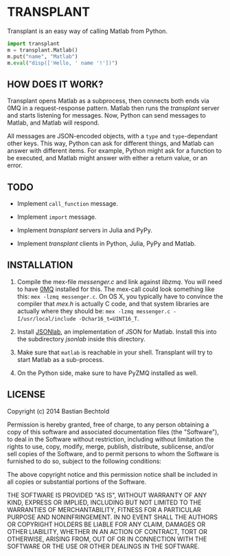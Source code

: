 TRANSPLANT
==========

Transplant is an easy way of calling Matlab from Python.

```python
import transplant
m = transplant.Matlab()
m.put("name", "Matlab")
m.eval("disp(['Hello, ' name '!'])")
```

HOW DOES IT WORK?
-----------------

Transplant opens Matlab as a subprocess, then connects both ends via 0MQ in a request-response pattern. Matlab then runs the _transplant_ server and starts listening for messages. Now, Python can send messages to Matlab, and Matlab will respond.

All messages are JSON-encoded objects, with a `type` and `type`-dependant other keys. This way, Python can ask for different things, and Matlab can answer with different items. For example, Python might ask for a function to be executed, and Matlab might answer with either a return value, or an error.

TODO
----

- Implement `call_function` message.
- Implement `import` message.

- Implement _transplant_ servers in Julia and PyPy.
- Implement _transplant_ clients in Python, Julia, PyPy and Matlab.

INSTALLATION
------------

1. Compile the mex-file _messenger.c_ and link against _libzmq_. You will need to have [0MQ](http://zeromq.org) installed for this. The mex-call could look something like this: `mex -lzmq messenger.c`. On OS X, you typically have to convince the compiler that _mex.h_ is actually C code, and that system libraries are actually where they should be: `mex -lzmq messenger.c -I/usr/local/include -Dchar16_t=UINT16_T`.

2. Install [JSONlab](http://iso2mesh.sourceforge.net/cgi-bin/index.cgi?jsonlab), an implementation of JSON for Matlab. Install this into the subdirectory _jsonlab_ inside this directory.

3. Make sure that `matlab` is reachable in your shell. Transplant will try to start Matlab as a sub-process.

4. On the Python side, make sure to have PyZMQ installed as well. 

LICENSE
-------

Copyright (c) 2014 Bastian Bechtold

Permission is hereby granted, free of charge, to any person obtaining a copy
of this software and associated documentation files (the "Software"), to deal
in the Software without restriction, including without limitation the rights
to use, copy, modify, merge, publish, distribute, sublicense, and/or sell
copies of the Software, and to permit persons to whom the Software is
furnished to do so, subject to the following conditions:

The above copyright notice and this permission notice shall be included in
all copies or substantial portions of the Software.

THE SOFTWARE IS PROVIDED "AS IS", WITHOUT WARRANTY OF ANY KIND, EXPRESS OR
IMPLIED, INCLUDING BUT NOT LIMITED TO THE WARRANTIES OF MERCHANTABILITY,
FITNESS FOR A PARTICULAR PURPOSE AND NONINFRINGEMENT. IN NO EVENT SHALL THE
AUTHORS OR COPYRIGHT HOLDERS BE LIABLE FOR ANY CLAIM, DAMAGES OR OTHER
LIABILITY, WHETHER IN AN ACTION OF CONTRACT, TORT OR OTHERWISE, ARISING FROM,
OUT OF OR IN CONNECTION WITH THE SOFTWARE OR THE USE OR OTHER DEALINGS IN
THE SOFTWARE.
